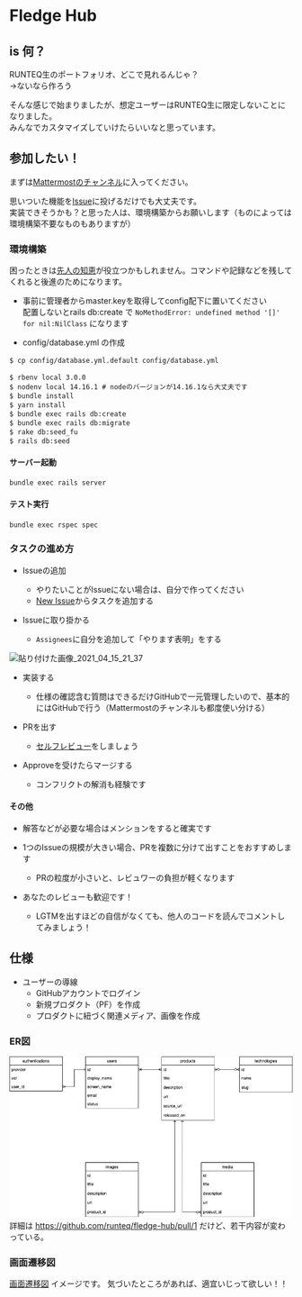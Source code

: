 # Fledge Hub

## is 何？

RUNTEQ生のポートフォリオ、どこで見れるんじゃ？<br>
→ないなら作ろう

そんな感じで始まりましたが、想定ユーザーはRUNTEQ生に限定しないことになりました。<br>
みんなでカスタマイズしていけたらいいなと思っています。

## 参加したい！

まずは[Mattermostのチャンネル](https://chat.runteq.jp/runteq/channels/c01rtlnl5qx)に入ってください。

思いついた機能を[Issue](https://github.com/runteq/fledge-hub/issues)に投げるだけでも大丈夫です。<br>
実装できそうかも？と思った人は、環境構築からお願いします（ものによっては環境構築不要なものもありますが）

### 環境構築

困ったときは[先人の知恵](https://github.com/runteq/fledge-hub/issues/12)が役立つかもしれません。コマンドや記録などを残してくれると後進のためになります。

- 事前に管理者からmaster.keyを取得してconfig配下に置いてください<br>
配置しないとrails db:create で `NoMethodError: undefined method '[]' for nil:NilClass` になります

- config/database.yml の作成

```
$ cp config/database.yml.default config/database.yml
```

```
$ rbenv local 3.0.0
$ nodenv local 14.16.1 # nodeのバージョンが14.16.1なら大丈夫です
$ bundle install
$ yarn install
$ bundle exec rails db:create
$ bundle exec rails db:migrate
$ rake db:seed_fu
$ rails db:seed
```

#### サーバー起動
```
bundle exec rails server
```

#### テスト実行
```
bundle exec rspec spec
```

### タスクの進め方

- Issueの追加
  - やりたいことがIssueにない場合は、自分で作ってください
  - [New Issue](https://github.com/runteq/fledge-hub/issues/new)からタスクを追加する

- Issueに取り掛かる
  - `Assignees`に自分を追加して「やります表明」をする
<img width="1316" alt="貼り付けた画像_2021_04_15_21_37" src="https://user-images.githubusercontent.com/44717752/114870176-cecc9700-9e32-11eb-8bfd-ec153fe97744.png">

- 実装する
  - 仕様の確認含む質問はできるだけGitHubで一元管理したいので、基本的にはGitHubで行う（Mattermostのチャンネルも都度使い分ける）

- PRを出す
  - [セルフレビュー](https://beta-chelsea.hatenadiary.jp/entry/2020/12/19/125756)をしましょう

- Approveを受けたらマージする
  - コンフリクトの解消も経験です

#### その他

- 解答などが必要な場合はメンションをすると確実です

- 1つのIssueの規模が大きい場合、PRを複数に分けて出すことをおすすめします
  - PRの粒度が小さいと、レビュワーの負担が軽くなります

- あなたのレビューも歓迎です！
  - LGTMを出すほどの自信がなくても、他人のコードを読んでコメントしてみましょう！

## 仕様

- ユーザーの導線
  - GitHubアカウントでログイン
  - 新規プロダクト（PF）を作成
  - プロダクトに紐づく関連メディア、画像を作成

### ER図

![ER図](./erd.png)
詳細は https://github.com/runteq/fledge-hub/pull/1 だけど、若干内容が変わっている。

### 画面遷移図

[画面遷移図](https://www.figma.com/file/AwHt66yEYV4qlvxi4Nv19F/Runteq-senses?node-id=0%3A88)
イメージです。
気づいたところがあれば、適宜いじって欲しい！！
